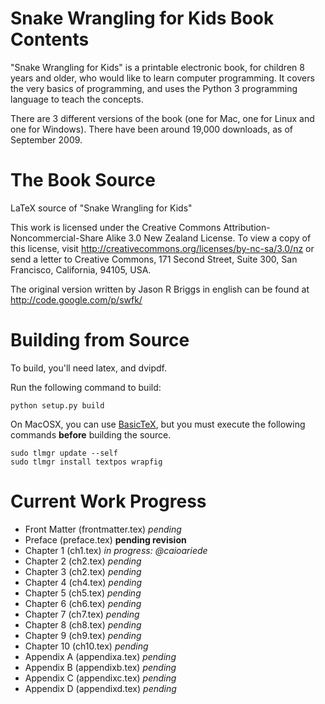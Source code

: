 Snake Wrangling for Kids Book Contents
======================================

"Snake Wrangling for Kids" is a printable electronic book, for children 8 years and older, who would like to learn computer programming. It covers the very basics of programming, and uses the Python 3 programming language to teach the concepts.

There are 3 different versions of the book (one for Mac, one for Linux and one for Windows). There have been around 19,000 downloads, as of September 2009.

The Book Source
===============

LaTeX source of "Snake Wrangling for Kids"

This work is licensed under the Creative Commons Attribution-Noncommercial-Share Alike 3.0 New Zealand License.
To view a copy of this license, visit http://creativecommons.org/licenses/by-nc-sa/3.0/nz or send a letter to Creative Commons, 171 Second Street, Suite 300, San Francisco, California, 94105, USA.

The original version written by Jason R Briggs in english can be found at http://code.google.com/p/swfk/

Building from Source
====================

To build, you'll need latex, and dvipdf.

Run the following command to build:

    python setup.py build

On MacOSX, you can use [BasicTeX](http://www.tug.org/mactex/morepackages.html), but you must execute the following commands **before** building the source.

    sudo tlmgr update --self
    sudo tlmgr install textpos wrapfig

Current Work Progress
=====================

* Front Matter (frontmatter.tex) *pending*
* Preface (preface.tex) **pending revision**
* Chapter 1 (ch1.tex) *in progress: @caioariede*
* Chapter 2 (ch2.tex) *pending*
* Chapter 3 (ch2.tex) *pending*
* Chapter 4 (ch4.tex) *pending*
* Chapter 5 (ch5.tex) *pending*
* Chapter 6 (ch6.tex) *pending*
* Chapter 7 (ch7.tex) *pending*
* Chapter 8 (ch8.tex) *pending*
* Chapter 9 (ch9.tex) *pending*
* Chapter 10 (ch10.tex) *pending*
* Appendix A (appendixa.tex) *pending*
* Appendix B (appendixb.tex) *pending*
* Appendix C (appendixc.tex) *pending*
* Appendix D (appendixd.tex) *pending*
